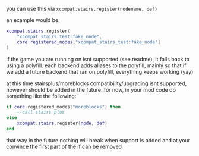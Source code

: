 you can use this via `xcompat.stairs.register(nodename, def)`

an example would be:  
```lua
xcompat.stairs.register(
    "xcompat_stairs_test:fake_node",
    core.registered_nodes["xcompat_stairs_test:fake_node"]
)
```

if the game you are running on isnt supported (see readme), 
it falls back to using a polyfill. each backend adds aliases 
to the polyfill, mainly so that if we add a future backend 
that ran on polyfill, everything keeps working (yay)

at this time stairsplus/moreblocks compatibility/upgrading 
isnt supported, however should be added in the future. for 
now, in your mod code do something like the following:

```lua
if core.registered_modes("moreblocks") then
    --call stairs plus
else 
    xcompat.stairs.register(node, def)
end
```

that way in the future nothing will break when support is 
added and at your convince the first part of the if can be 
removed